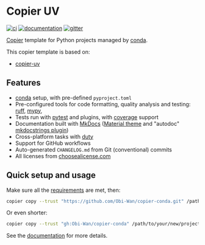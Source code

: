 # Copier UV

[![ci](https://github.com/Obi-Wan/copier-conda/workflows/ci/badge.svg)](https://github.com/Obi-Wan/copier-conda/actions?query=workflow%3Aci)
[![documentation](https://img.shields.io/badge/docs-mkdocs%20material-blue.svg?style=flat)](https://Obi-Wan.github.io/copier-conda/)
[![gitter](https://badges.gitter.im/join%20chat.svg)](https://app.gitter.im/#/room/#copier-conda/community:gitter.im)

[Copier](https://github.com/copier-org/copier) template
for Python projects managed by [conda](https://docs.anaconda.com/free/miniconda/).

This copier template is based on:

- [copier-uv](https://github.com/pawamoy/copier-uv)

## Features

- [conda](https://docs.anaconda.com/free/miniconda/) setup, with pre-defined `pyproject.toml`
- Pre-configured tools for code formatting, quality analysis and testing:
  [ruff](https://github.com/charliermarsh/ruff),
  [mypy](https://github.com/python/mypy),
- Tests run with [pytest](https://github.com/pytest-dev/pytest) and plugins, with [coverage](https://github.com/nedbat/coveragepy) support
- Documentation built with [MkDocs](https://github.com/mkdocs/mkdocs)
  ([Material theme](https://github.com/squidfunk/mkdocs-material)
  and "autodoc" [mkdocstrings plugin](https://github.com/mkdocstrings/mkdocstrings))
- Cross-platform tasks with [duty](https://github.com/pawamoy/duty)
- Support for GitHub workflows
- Auto-generated `CHANGELOG.md` from Git (conventional) commits
- All licenses from [choosealicense.com](https://choosealicense.com/appendix/)

## Quick setup and usage

Make sure all the
[requirements](https://Obi-Wan.github.io/copier-conda/requirements)
are met, then:

```bash
copier copy --trust "https://github.com/Obi-Wan/copier-conda.git" /path/to/your/new/project
```

Or even shorter:

```bash
copier copy --trust "gh:Obi-Wan/copier-conda" /path/to/your/new/project
```

See the [documentation](https://Obi-Wan.github.io/copier-conda) for more details.
